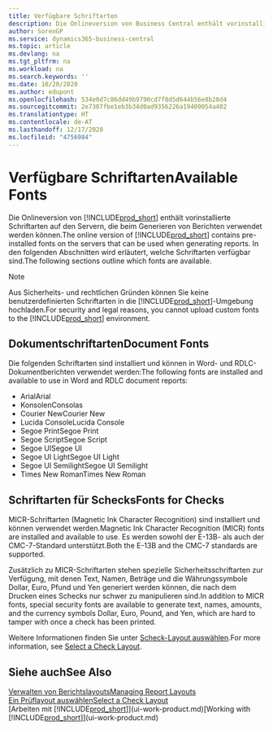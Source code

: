 ```yaml
---
title: Verfügbare Schriftarten
description: Die Onlineversion von Business Central enthält vorinstallierte Schriftarten auf den Servern, die beim Generieren von Berichten verwendet werden können.
author: SorenGP
ms.service: dynamics365-business-central
ms.topic: article
ms.devlang: na
ms.tgt_pltfrm: na
ms.workload: na
ms.search.keywords: ''
ms.date: 10/20/2020
ms.author: edupont
ms.openlocfilehash: 534e0d7c86dd49b9790cd7f8d5d644b56e8b28d4
ms.sourcegitcommit: 2e7307fbe1eb3b34d0ad9356226a19409054a402
ms.translationtype: HT
ms.contentlocale: de-AT
ms.lasthandoff: 12/17/2020
ms.locfileid: "4756984"
---
```

# <a name="available-fonts"></a><span data-ttu-id="cf849-103">Verfügbare Schriftarten</span><span class="sxs-lookup"><span data-stu-id="cf849-103">Available Fonts</span></span>

<span data-ttu-id="cf849-104">Die Onlineversion von [!INCLUDE[prod_short](includes/prod_short.md)] enthält vorinstallierte Schriftarten auf den Servern, die beim Generieren von Berichten verwendet werden können.</span><span class="sxs-lookup"><span data-stu-id="cf849-104">The online version of [!INCLUDE[prod_short](includes/prod_short.md)] contains pre-installed fonts on the servers that can be used when generating reports.</span></span> <span data-ttu-id="cf849-105">In den folgenden Abschnitten wird erläutert, welche Schriftarten verfügbar sind.</span><span class="sxs-lookup"><span data-stu-id="cf849-105">The following sections outline which fonts are available.</span></span>

> [!NOTE]
> <span data-ttu-id="cf849-106">Aus Sicherheits- und rechtlichen Gründen können Sie keine benutzerdefinierten Schriftarten in die [!INCLUDE[prod_short](includes/prod_short.md)]-Umgebung hochladen.</span><span class="sxs-lookup"><span data-stu-id="cf849-106">For security and legal reasons, you cannot upload custom fonts to the [!INCLUDE[prod_short](includes/prod_short.md)] environment.</span></span>

## <a name="document-fonts"></a><span data-ttu-id="cf849-107">Dokumentschriftarten</span><span class="sxs-lookup"><span data-stu-id="cf849-107">Document Fonts</span></span>

<span data-ttu-id="cf849-108">Die folgenden Schriftarten sind installiert und können in Word- und RDLC-Dokumentberichten verwendet werden:</span><span class="sxs-lookup"><span data-stu-id="cf849-108">The following fonts are installed and available to use in Word and RDLC document reports:</span></span>

* <span data-ttu-id="cf849-109">Arial</span><span class="sxs-lookup"><span data-stu-id="cf849-109">Arial</span></span>
* <span data-ttu-id="cf849-110">Konsolen</span><span class="sxs-lookup"><span data-stu-id="cf849-110">Consolas</span></span>
* <span data-ttu-id="cf849-111">Courier New</span><span class="sxs-lookup"><span data-stu-id="cf849-111">Courier New</span></span>
* <span data-ttu-id="cf849-112">Lucida Console</span><span class="sxs-lookup"><span data-stu-id="cf849-112">Lucida Console</span></span>
* <span data-ttu-id="cf849-113">Segoe Print</span><span class="sxs-lookup"><span data-stu-id="cf849-113">Segoe Print</span></span>
* <span data-ttu-id="cf849-114">Segoe Script</span><span class="sxs-lookup"><span data-stu-id="cf849-114">Segoe Script</span></span>
* <span data-ttu-id="cf849-115">Segoe UI</span><span class="sxs-lookup"><span data-stu-id="cf849-115">Segoe UI</span></span>
* <span data-ttu-id="cf849-116">Segoe UI Light</span><span class="sxs-lookup"><span data-stu-id="cf849-116">Segoe UI Light</span></span>
* <span data-ttu-id="cf849-117">Segoe UI Semilight</span><span class="sxs-lookup"><span data-stu-id="cf849-117">Segoe UI Semilight</span></span>
* <span data-ttu-id="cf849-118">Times New Roman</span><span class="sxs-lookup"><span data-stu-id="cf849-118">Times New Roman</span></span>

## <a name="fonts-for-checks"></a><span data-ttu-id="cf849-119">Schriftarten für Schecks</span><span class="sxs-lookup"><span data-stu-id="cf849-119">Fonts for Checks</span></span>

<span data-ttu-id="cf849-120">MICR-Schriftarten (Magnetic Ink Character Recognition) sind installiert und können verwendet werden.</span><span class="sxs-lookup"><span data-stu-id="cf849-120">Magnetic Ink Character Recognition (MICR) fonts are installed and available to use.</span></span> <span data-ttu-id="cf849-121">Es werden sowohl der E-13B- als auch der CMC-7-Standard unterstützt.</span><span class="sxs-lookup"><span data-stu-id="cf849-121">Both the E-13B and the CMC-7 standards are supported.</span></span>  

<span data-ttu-id="cf849-122">Zusätzlich zu MICR-Schriftarten stehen spezielle Sicherheitsschriftarten zur Verfügung, mit denen Text, Namen, Beträge und die Währungssymbole Dollar, Euro, Pfund und Yen generiert werden können, die nach dem Drucken eines Schecks nur schwer zu manipulieren sind.</span><span class="sxs-lookup"><span data-stu-id="cf849-122">In addition to MICR fonts, special security fonts are available to generate text, names, amounts, and the currency symbols Dollar, Euro, Pound, and Yen, which are hard to tamper with once a check has been printed.</span></span>  

<span data-ttu-id="cf849-123">Weitere Informationen finden Sie unter [Scheck-Layout auswählen](finance-how-define-check-layouts.md).</span><span class="sxs-lookup"><span data-stu-id="cf849-123">For more information, see [Select a Check Layout](finance-how-define-check-layouts.md).</span></span>  

## <a name="see-also"></a><span data-ttu-id="cf849-124">Siehe auch</span><span class="sxs-lookup"><span data-stu-id="cf849-124">See Also</span></span>

[<span data-ttu-id="cf849-125">Verwalten von Berichtslayouts</span><span class="sxs-lookup"><span data-stu-id="cf849-125">Managing Report Layouts</span></span>](ui-manage-report-layouts.md)  
[<span data-ttu-id="cf849-126">Ein Prüflayout auswählen</span><span class="sxs-lookup"><span data-stu-id="cf849-126">Select a Check Layout</span></span>](finance-how-define-check-layouts.md)  
<span data-ttu-id="cf849-127">[Arbeiten mit [!INCLUDE[prod_short](includes/prod_short.md)]](ui-work-product.md)</span><span class="sxs-lookup"><span data-stu-id="cf849-127">[Working with [!INCLUDE[prod_short](includes/prod_short.md)]](ui-work-product.md)</span></span>
